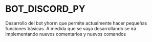 # BOT_DISCORD_PY
Desarrollo del bot yhorm que permite actualmente hacer pequeñas funciones básicas.
A medida que se vaya desarrollando se irá implementando nuevos comentarios y nuevos comandos
